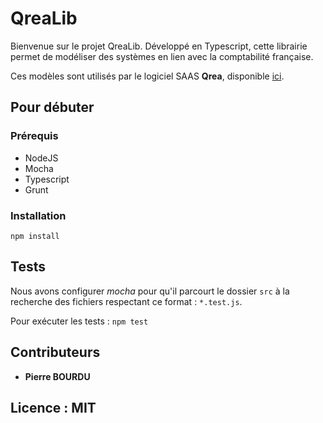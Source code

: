 # QreaLib

Bienvenue sur le projet QreaLib. Développé en Typescript, cette librairie permet de modéliser des systèmes en lien avec la comptabilité française.  

Ces modèles sont utilisés par le logiciel SAAS **Qrea**, disponible [ici](http://www.qrea.io).

## Pour débuter

### Prérequis

* NodeJS
* Mocha
* Typescript
* Grunt

### Installation

`npm install`

## Tests

Nous avons configurer *mocha* pour qu'il parcourt le dossier `src` à la recherche des fichiers respectant ce format : `*.test.js`.   

Pour exécuter les tests :
`npm test`

## Contributeurs

* **Pierre BOURDU**

## Licence : MIT